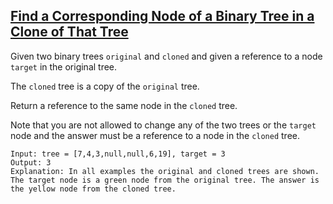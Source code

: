 ## [Find a Corresponding Node of a Binary Tree in a Clone of That Tree](https://leetcode.com/problems/find-a-corresponding-node-of-a-binary-tree-in-a-clone-of-that-tree/)

Given two binary trees `original` and `cloned` and given a reference to a node `target` in the original tree.

The `cloned` tree is a copy of the `original` tree.

Return a reference to the same node in the `cloned` tree.

Note that you are not allowed to change any of the two trees or the `target` node and the answer must be a reference to a node in the `cloned` tree.

```
Input: tree = [7,4,3,null,null,6,19], target = 3
Output: 3
Explanation: In all examples the original and cloned trees are shown. The target node is a green node from the original tree. The answer is the yellow node from the cloned tree.
```
